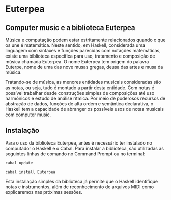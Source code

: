 # Euterpea

## Computer music e a biblioteca Euterpea

Música e computação podem estar estritamente relacionados quando o que os une é matemática. Neste sentido, em Haskell, considerada uma linguagem com sintaxes e funções parecidas com notações matemáticas, existe uma biblioteca específica para uso, tratamento e composição de música chamada Euterpea. O nome Euterpea tem origem do palavra Euterpe, nome de uma das nove musas gregas, deusa das artes e musa da música. 

Tratando-se de música, as menores entidades musicais consideradas  são as notas, ou seja, tudo é montado a partir desta entidade. Com notas é possível trabalhar desde construções simples de composições até uso harmônicos e estudo de análise rítmica. Por meio de poderosos recursos de abstração de dados, funções de alta ordem e semântica declarativa, o Haskell tem a capacidade de abranger os possíveis usos de notas musicais com computer music.

## Instalação

Para o uso da biblioteca Euterpea, antes é necessário ter instalado no computador o Haskell e o Cabal. Para instalar a biblioteca, são utilizadas as seguintes linhas de comando no Command Prompt ou no terminal:

```
cabal update

cabal install Euterpea

```

Esta instalação simples da biblioteca já permite que o Haskell identifique notas e instrumentos, além de reconhecimento de arquivos MIDI como explicaremos nas próximas sessões.
